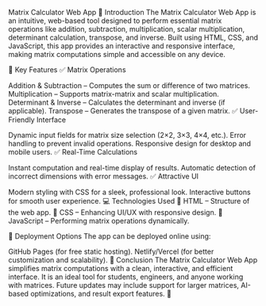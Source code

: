 Matrix Calculator Web App
📌 Introduction
The Matrix Calculator Web App is an intuitive, web-based tool designed to perform essential matrix operations like addition, subtraction, multiplication, scalar multiplication, determinant calculation, transpose, and inverse. Built using HTML, CSS, and JavaScript, this app provides an interactive and responsive interface, making matrix computations simple and accessible on any device.

🎯 Key Features
✅ Matrix Operations

Addition & Subtraction – Computes the sum or difference of two matrices.
Multiplication – Supports matrix-matrix and scalar multiplication.
Determinant & Inverse – Calculates the determinant and inverse (if applicable).
Transpose – Generates the transpose of a given matrix.
✅ User-Friendly Interface

Dynamic input fields for matrix size selection (2×2, 3×3, 4×4, etc.).
Error handling to prevent invalid operations.
Responsive design for desktop and mobile users.
✅ Real-Time Calculations

Instant computation and real-time display of results.
Automatic detection of incorrect dimensions with error messages.
✅ Attractive UI

Modern styling with CSS for a sleek, professional look.
Interactive buttons for smooth user experience.
💻 Technologies Used
🔹 HTML – Structure of the web app.
🔹 CSS – Enhancing UI/UX with responsive design.
🔹 JavaScript – Performing matrix operations dynamically.

🚀 Deployment Options
The app can be deployed online using:

GitHub Pages (for free static hosting).
Netlify/Vercel (for better customization and scalability).
📢 Conclusion
The Matrix Calculator Web App simplifies matrix computations with a clean, interactive, and efficient interface. It is an ideal tool for students, engineers, and anyone working with matrices. Future updates may include support for larger matrices, AI-based optimizations, and result export features. 🚀
